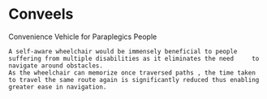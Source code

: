 # Conveels
Convenience Vehicle for Paraplegics People

    A self-aware wheelchair would be immensely beneficial to people suffering from multiple disabilities as it eliminates the need     to  navigate around obstacles.
    As the wheelchair can memorize once traversed paths , the time taken to travel the same route again is significantly reduced thus enabling greater ease in navigation.
